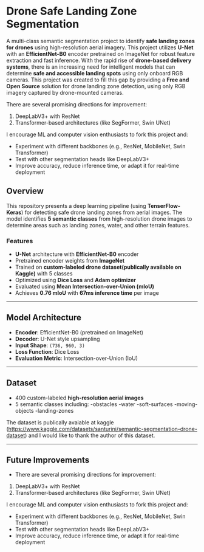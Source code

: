 # Drone Safe Landing Zone Segmentation

A multi-class semantic segmentation project to identify **safe landing zones for drones** using high-resolution aerial imagery. This project utilizes **U-Net** with an **EfficientNet-B0** encoder pretrained on ImageNet for robust feature extraction and fast inference.
With the rapid rise of **drone-based delivery systems**, there is an increasing need for intelligent models that can determine **safe and accessible landing spots** using only onboard RGB cameras.
This project was created to fill this gap by providing a **Free and Open Source** solution for drone landing zone detection, using only RGB imagery captured by drone-mounted cameras.

There are several promising directions for improvement:
1. DeepLabV3+ with ResNet
2. Transformer-based architectures (like SegFormer, Swin UNet)

I encourage ML and computer vision enthusiasts to fork this project and:
- Experiment with different backbones (e.g., ResNet, MobileNet, Swin Transformer)
- Test with other segmentation heads like DeepLabV3+
- Improve accuracy, reduce inference time, or adapt it for real-time deployment


##  Overview

This repository presents a deep learning pipeline (using **TenserFlow- Keras**) for detecting safe drone landing zones from aerial images. The model identifies **5 semantic classes** from high-resolution drone images to determine areas such as landing zones, water, and other terrain features.

###  Features

- **U-Net** architecture with **EfficientNet-B0** encoder
- Pretrained encoder weights from **ImageNet**
- Trained on **custom-labeled drone dataset(publically available on Kaggle)** with 5 classes
- Optimized using **Dice Loss** and **Adam optimizer**
- Evaluated using **Mean Intersection-over-Union (mIoU)**
- Achieves **0.76 mIoU** with **67ms inference time** per image

---

## Model Architecture

- **Encoder**: EfficientNet-B0 (pretrained on ImageNet)
- **Decoder**: U-Net style upsampling
- **Input Shape**: `(736, 960, 3)`
- **Loss Function**: Dice Loss
- **Evaluation Metric**: Intersection-over-Union (IoU)

---

##  Dataset

- 400 custom-labeled **high-resolution aerial images**
- 5 semantic classes including:
  -obstacles
  -water
  -soft-surfaces
  -moving-objects
  -landing-zones

The dataset is publically avaiable at kaggle (https://www.kaggle.com/datasets/santurini/semantic-segmentation-drone-dataset) and I would like to thank the author of this dataset.

---



## Future Improvements 

- There are several promising directions for improvement:
1. DeepLabV3+ with ResNet
2. Transformer-based architectures (like SegFormer, Swin UNet)

I encourage ML and computer vision enthusiasts to fork this project and:
- Experiment with different backbones (e.g., ResNet, MobileNet, Swin Transformer)
- Test with other segmentation heads like DeepLabV3+
- Improve accuracy, reduce inference time, or adapt it for real-time deployment



